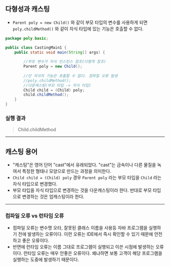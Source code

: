 

## 다형성과 캐스팅
- `Parent poly = new Child()` 와 같이 부모 타입의 변수를 사용하게 되면 `poly.childMethod()` 와 같이 자식 타입에 있는 기능은 호출할 수 없다.

```java
package poly.basic;

public class CastingMain1 {
    public static void main(String[] args) {
        
        //부모 변수가 자식 인스턴스 참조(다형적 참조)
        Parent poly = new Child();
        
        //단 자식의 기능은 호출할 수 없다. 컴파일 오류 발생
        //poly.childMethod();
        //다운캐스팅(부모 타입 -> 자식 타입)
        Child child = (Child) poly;
        child.childMethod();
    }
}
```

### 실행 결과
> Child.childMethod


---

## 캐스팅 용어
- "캐스팅"은 영어 단어 "cast"에서 유래되었다. "cast"는 금속이나 다른 물질을 녹여서 특정한 형태나 모양으로 만드는 과정을 의미한다.
- `Child child = (Child) poly` 경우 `Parent poly` 라는 부모 타입을 `Child` 라는 자식 타입으로 변경했다.
- 부모 타입을 자식 타입으로 변경하는 것을 다운캐스팅이라 한다. 반대로 부모 타입으로 변경하는 것은 업캐스팅이라 한다.

---

### 컴파일 오류 vs 런타임 오류
- 컴파일 오류는 변수명 오타, 잘못된 클래스 이름을 사용등 자바 프로그램을 실행하기 전에 발생하는 오류이다. 이런 오류는 IDE에서 즉시 확인할 수 있기 때문에 안전하고 좋은 오류이다.
- 반면에 런타임 오류는 이름 그대로 프로그램이 실행되고 이쓴 시점에 발생하는 오류이다. 런타임 오류는 매우 안좋은 오류이다. 왜냐하면 보통 고객이 해당 프로그램을 실행하는 도중에 발생하기 때문이다.

